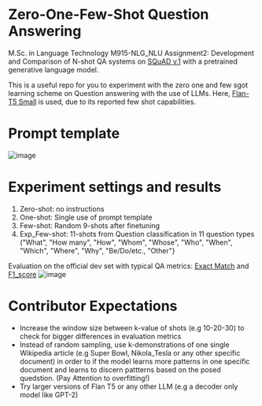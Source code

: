 # Zero-One-Few-Shot Question Answering
M.Sc. in Language Technology M915-NLG_NLU Assignment2: Development and Comparison of N-shot QA systems on [SQuAD v.1](https://huggingface.co/datasets/squad) with a pretrained generative language model.

This is a useful repo for you to experiment with the zero one and few sgot learning scheme on Question answering with the use of LLMs. Here, [Flan-T5 Small](https://huggingface.co/docs/transformers/model_doc/flan-t5) is used, due to its reported few shot capabilities.

# Prompt template
![image](https://github.com/Kleo-Karap/QA_systems/assets/117507917/f0fbbfae-c3b3-4931-8d73-859026c4457a)

# Experiment settings and results
1. Zero-shot: no instructions
2. One-shot: Single use of prompt template
3. Few-shot: Random 9-shots after finetuning
4. Exp_Few-shot: 11-shots from Question classification in 11 question types ("What", "How many", "How", "Whom", "Whose", "Who", "When", "Which", "Where", "Why", "Be/Do/etc., "Other"}

Evaluation on the official dev set with typical QA metrics: [Exact Match](https://huggingface.co/spaces/evaluate-metric/exact_match) and [F1_score](https://kierszbaumsamuel.medium.com/f1-score-in-nlp-span-based-qa-task-5b115a5e7d41) 
![image](https://github.com/Kleo-Karap/QA_systems/assets/117507917/18070e38-faec-4aff-84e4-357ee5a61a29)

# Contributor Expectations
- Increase the window size between k-value of shots (e.g 10-20-30) to check for bigger differences in evaluation metrics
- Instead of random sampling, use k-demonstrations of one single Wikipedia article (e.g Super Bowl, Nikola_Tesla or any other specific document) in order to if the model learns more patterns in one specific document and learns to discern 
  pattterns based on the posed quedstion. (Pay Attention to overfitting!)
- Try larger versions of Flan T5 or any other LLM (e.g a decoder only model like GPT-2)  
